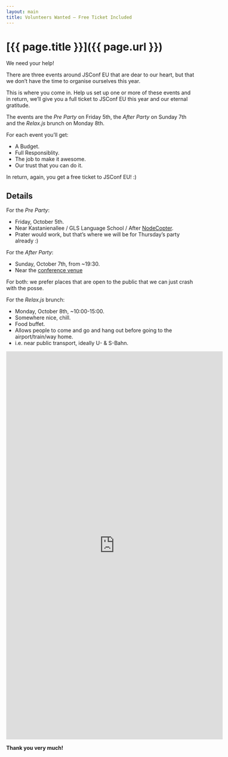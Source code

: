 ```yaml
---
layout: main
title: Volunteers Wanted — Free Ticket Included
---
```


# [{{ page.title }}]({{ page.url }})

We need your help!

There are three events around JSConf EU that are dear to our heart, but that we don’t have the time to organise ourselves this year.

This is where you come in. Help us set up one or more of these events and in return, we’ll give you a full ticket to JSConf EU this year and our eternal gratitude.

The events are the *Pre Party* on Friday 5th, the *After Party* on Sunday 7th and the *Relax.js* brunch on Monday 8th.

For each event you’ll get:

 * A Budget.
 * Full Responsiblity.
 * The job to make it awesome.
 * Our trust that you can do it.

In return, again, you get a free ticket to JSConf EU! :)

## Details

For the *Pre Party*:

 - Friday, October 5th.
 - Near Kastanienallee / GLS Language School / After [NodeCopter](http://nodecopter.com).
  - Prater would work, but that’s where we will be for Thursday’s party already :)

For the *After Party*:

 - Sunday, October 7th, from ~19:30.
 - Near the [conference venue](http://2012.jsconf.eu/2012/07/01/the-location.html)

For both: we prefer places that are open to the public that we can just crash with the posse.

For the *Relax.js* brunch:

 - Monday, October 8th, ~10:00-15:00.
 - Somewhere nice, chill.
 - Food buffet.
 - Allows people to come and go and hang out before going to the airport/train/way home.
  - i.e. near public transport, ideally U- & S-Bahn.

<iframe src="https://docs.google.com/a/jsconf.eu/spreadsheet/embeddedform?formkey=dHNBYzNycExfMXdoUWphdnY4enIxWGc6MQ" width="580" height="1040" frameborder="0" marginheight="0" marginwidth="0">Loading...</iframe>

**Thank you very much!**

